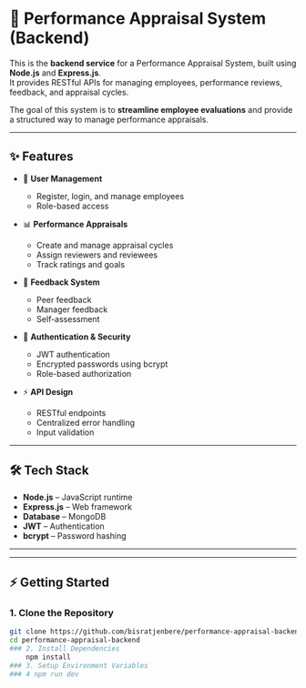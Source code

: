 # 🚀 Performance Appraisal System (Backend)

This is the **backend service** for a Performance Appraisal System, built using **Node.js** and **Express.js**.  
It provides RESTful APIs for managing employees, performance reviews, feedback, and appraisal cycles.  

The goal of this system is to **streamline employee evaluations** and provide a structured way to manage performance appraisals.

---

## ✨ Features

- 👤 **User Management**
  - Register, login, and manage employees
  - Role-based access 

- 📊 **Performance Appraisals**
  - Create and manage appraisal cycles
  - Assign reviewers and reviewees
  - Track ratings and goals

- 📝 **Feedback System**
  - Peer feedback
  - Manager feedback
  - Self-assessment

- 🔐 **Authentication & Security**
  - JWT authentication
  - Encrypted passwords using bcrypt
  - Role-based authorization

- ⚡ **API Design**
  - RESTful endpoints
  - Centralized error handling
  - Input validation

---

## 🛠️ Tech Stack

- **Node.js** – JavaScript runtime  
- **Express.js** – Web framework  
- **Database** – MongoDB   
- **JWT** – Authentication  
- **bcrypt** – Password hashing  

---


---

## ⚡ Getting Started
### 1. Clone the Repository
```bash
git clone https://github.com/bisratjenbere/performance-appraisal-backend.git
cd performance-appraisal-backend
### 2. Install Dependencies
    npm install
### 3. Setup Environment Variables
### 4 npm run dev




